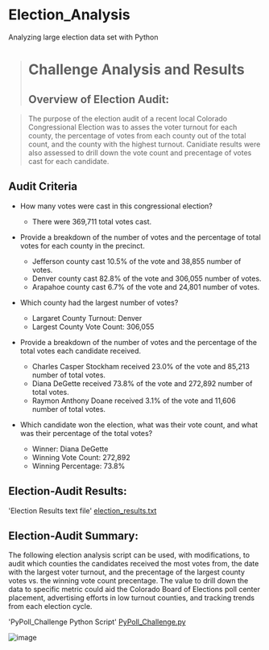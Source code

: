 # Election_Analysis
Analyzing large election data set with Python

> # Challenge Analysis and Results
> ## Overview of Election Audit: 

> The purpose of the election audit of a recent local Colorado Congressional Election was to asses the voter turnout for each county, the percentage of votes from each county out of the total count, and the county with the highest turnout. Canidiate results were also assessed to drill down the vote count and precentage of votes cast for each candidate.

## Audit Criteria

* How many votes were cast in this congressional election?
   - There were 369,711 total votes cast.
   
* Provide a breakdown of the number of votes and the percentage of total votes for each county in the precinct.
   - Jefferson county cast 10.5% of the vote and 38,855 number of votes. 
   - Denver county cast 82.8% of the vote and 306,055 number of votes. 
   - Arapahoe county cast 6.7% of the vote and 24,801 number of votes.
   
* Which county had the largest number of votes?
   - Largaret County Turnout: Denver
   - Largest County Vote Count: 306,055
   
* Provide a breakdown of the number of votes and the percentage of the total votes each candidate received.
   - Charles Casper Stockham received 23.0% of the vote and 85,213 number of total votes.
   - Diana DeGette received 73.8% of the vote and 272,892 number of total votes.
   - Raymon Anthony Doane received 3.1% of the vote and 11,606 number of total votes.
   
* Which candidate won the election, what was their vote count, and what was their percentage of the total votes?
   - Winner: Diana DeGette
   - Winning Vote Count: 272,892
   - Winning Percentage: 73.8%

## Election-Audit Results:

'Election Results text file'
[election_results.txt](https://github.com/MStewart0218/Election_Analysis/blob/main/Resources/Analysis/election_results.txt)

## Election-Audit Summary:

The following election analysis script can be used, with modifications, to audit which counties the candidates received the most votes from, the date with the largest voter turnout, and the precentage of the largest county votes vs. the winning vote count precentage. The value to drill down the data to specific metric could aid the Colorado Board of Elections poll center placement, advertising efforts in low turnout counties, and tracking trends from each election cycle.

'PyPoll_Challenge Python Script'
[PyPoll_Challenge.py](https://github.com/MStewart0218/Election_Analysis/blob/main/Resources/PyPoll_Challenge.py)

![image](https://user-images.githubusercontent.com/95396477/150831425-2d00bd2f-fdcd-4d5a-84b9-c1937ebd0158.png)
